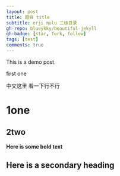 ```yaml
---
layout: post
title: 题目 title
subtitle: erji mulu 二级目录
gh-repo: blueykky/beautiful-jekyll
gh-badge: [star, fork, follow]
tags: [test]
comments: true
---
```


This is a demo post.

first one

中文这里 看一下行不行
# 1one
## 2two

**Here is some bold text**

## Here is a secondary heading
